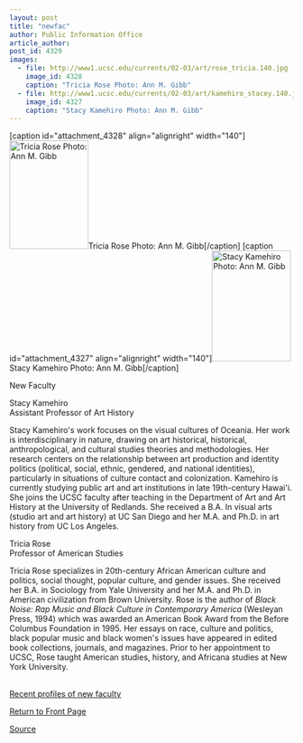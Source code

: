 ```yaml
---
layout: post
title: "newfac"
author: Public Information Office
article_author: 
post_id: 4329
images:
  - file: http://www1.ucsc.edu/currents/02-03/art/rose_tricia.140.jpg
    image_id: 4328
    caption: "Tricia Rose Photo: Ann M. Gibb"
  - file: http://www1.ucsc.edu/currents/02-03/art/kamehiro_stacey.140.jpg
    image_id: 4327
    caption: "Stacy Kamehiro Photo: Ann M. Gibb"
---
```


[caption id="attachment_4328" align="alignright" width="140"]<a href="http://dev-ucsc-news.pantheonsite.io/wp-content/uploads/2002/11/rose_tricia.140.jpg"><img class="size-full wp-image-4328" src="http://dev-ucsc-news.pantheonsite.io/wp-content/uploads/2002/11/rose_tricia.140.jpg" alt="Tricia Rose Photo: Ann M. Gibb" width="140" height="192" /></a>Tricia Rose Photo: Ann M. Gibb[/caption]
[caption id="attachment_4327" align="alignright" width="140"]<a href="http://dev-ucsc-news.pantheonsite.io/wp-content/uploads/2002/11/kamehiro_stacey.140.jpg"><img class="size-full wp-image-4327" src="http://dev-ucsc-news.pantheonsite.io/wp-content/uploads/2002/11/kamehiro_stacey.140.jpg" alt="Stacy Kamehiro Photo: Ann M. Gibb" width="140" height="196" /></a>Stacy Kamehiro Photo: Ann M. Gibb[/caption]
<p class="pagehead">
  New Faculty
</p>
<p>
  <span class="sectionhead">Stacy Kamehiro</span><br>
  Assistant Professor of Art History
</p>
<p>
  Stacy Kamehiro's work focuses on the visual cultures of Oceania. Her work is interdisciplinary in nature, drawing on art historical, historical, anthropological, and cultural studies theories and methodologies. Her research centers on the relationship between art production and identity politics (political, social, ethnic, gendered, and national identities), particularly in situations of culture contact and colonization. Kamehiro is currently studying public art and art institutions in late 19th-century Hawai'i. She joins the UCSC faculty after teaching in the Department of Art and Art History at the University of Redlands. She received a B.A. In visual arts (studio art and art history) at UC San Diego and her M.A. and Ph.D. in art history from UC Los Angeles.
</p>
<p>
  <span class="sectionhead">Tricia Rose</span><br>
  Professor of American Studies<br>
</p>
<p>
  Tricia Rose specializes in 20th-century African American culture and politics, social thought, popular culture, and gender issues. She received her B.A. in Sociology from Yale University and her M.A. and Ph.D. in American civilization from Brown University. Rose is the author of <i>Black Noise: Rap Music and Black Culture in Contemporary America</i> (Wesleyan Press, 1994) which was awarded an American Book Award from the Before Columbus Foundation in 1995. Her essays on race, culture and politics, black popular music and black women's issues have appeared in edited book collections, journals, and magazines. Prior to her appointment to UCSC, Rose taught American studies, history, and Africana studies at New York University.<br>
  <br>
</p>
<p>
  <a href="http://www.ucsc.edu/currents/faculty_profiles.html">Recent profiles of new faculty</a>
</p>
<p>
  <a href="http://currents.ucsc.edu/">Return to Front Page</a>
</p>
<p><a href="http://www1.ucsc.edu/currents/02-03/11-04/newfac.html" title="Permalink to newfac">Source</a></p>
